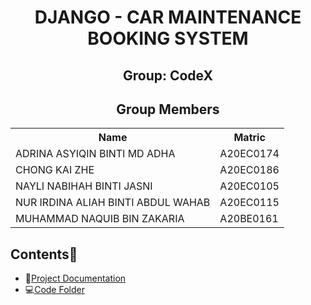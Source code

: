 <h1 align='center'>DJANGO - CAR MAINTENANCE BOOKING SYSTEM</h1>
<h2 align='center'>Group: CodeX </h2>
<h2 align='center'>Group Members </h2>
<table align='center'>
  <tr>
    <th>Name</th>
    <th>Matric</th>
  </tr>
  <tr>
    <td>ADRINA ASYIQIN BINTI MD ADHA</td>
    <td>A20EC0174</td>
  </tr>
  <tr>
    <td>CHONG KAI ZHE</td>
    <td>A20EC0186</td>
  </tr>
  <tr>
    <td>NAYLI NABIHAH BINTI JASNI</td>
    <td>A20EC0105</td>
  </tr>
  <tr>
    <td>NUR IRDINA ALIAH BINTI ABDUL WAHAB</td>
    <td>A20EC0115</td>
  </tr>
  <tr>
    <td>MUHAMMAD NAQUIB BIN ZAKARIA</td>
    <td>A20BE0161</td>
  </tr>
</table>

## Contents📝
- 📑[Project Documentation](https://github.com/drshahizan/learn-django/blob/2847fbfc2d6e04aee48f308f1bc74097261dcd85/materials/assignment/submission/CodeX/Project_Documentation.md)
- 💻[Code Folder](https://github.com/drshahizan/learn-django/tree/main/materials/assignment/submission/CodeX/cms)

